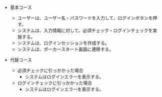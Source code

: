 - 基本コース
	- ユーザーは、ユーザー名・パスワードを入力して、ログインボタンを押す。
	- システムは、入力情報に対して、必須チェック・ログインチェックを実施する。
	- システムは、ログインセッションを作成する。
	- システムは、ポーカースタート画面に遷移する。

- 代替コース
  - 必須チェックに引っかかった場合
    - システムはログインエラーを表示する。
  - ログインチェックに引っかかった場合
    - システムはログインエラーを表示する。
